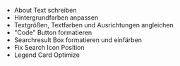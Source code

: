 * About Text schreiben
* Hintergrundfarben anpassen
* Textgrößen, Textfarben und Ausrichtungen angleichen
* "Code" Button formatieren
* Searchresult Box formatieren und einfärben
* Fix Search Icon Position
* Legend Card Optimize